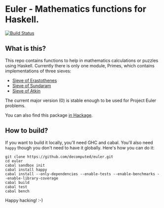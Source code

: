 # Euler - Mathematics functions for Haskell.

[![Build Status](https://travis-ci.org/decomputed/euler.svg?branch=master)](https://travis-ci.org/decomputed/euler)

## What is this?

This repo contains functions to help in mathematics calculations or puzzles using Haskell. Currently there is only one module, Primes, which contains implementations of three sieves:

- [Sieve of Erastothenes](https://en.wikipedia.org/wiki/Sieve_of_Eratosthenes)
- [Sieve of Sundaram](https://en.wikipedia.org/wiki/Sieve_of_Sundaram)
- [Sieve of Atkin](https://en.wikipedia.org/wiki/Sieve_of_Atkin)

The current major version (0) is stable enough to be used for Project Euler problems.

You can also find this package [in Hackage](http://hackage.haskell.org/package/euler).

## How to build?

If you want to build it locally, you'll need GHC and cabal. You'll also need `happy` though you don't need to have it globally. Here's how you can do it:

    git clone https://github.com/decomputed/euler.git
    cd euler
    cabal sandbox init
    cabal install happy
    cabal install --only-dependencies --enable-tests --enable-benchmarks --enable-library-coverage
    cabal build
    cabal test
    cabal bench

Happy hacking!
:-)
